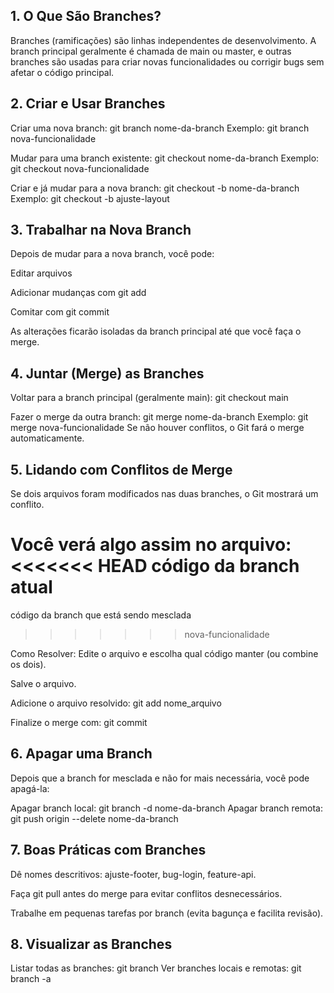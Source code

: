 ## 1. O Que São Branches?
Branches (ramificações) são linhas independentes de desenvolvimento. A branch principal geralmente é chamada de main ou master, e outras branches são usadas para criar novas funcionalidades ou corrigir bugs sem afetar o código principal.

## 2. Criar e Usar Branches
Criar uma nova branch: git branch nome-da-branch
Exemplo: git branch nova-funcionalidade

Mudar para uma branch existente: git checkout nome-da-branch
Exemplo: git checkout nova-funcionalidade

Criar e já mudar para a nova branch: git checkout -b nome-da-branch
Exemplo: git checkout -b ajuste-layout

## 3. Trabalhar na Nova Branch
Depois de mudar para a nova branch, você pode:

Editar arquivos

Adicionar mudanças com git add

Comitar com git commit

As alterações ficarão isoladas da branch principal até que você faça o merge.

##  4. Juntar (Merge) as Branches
Voltar para a branch principal (geralmente main): git checkout main

Fazer o merge da outra branch: git merge nome-da-branch
Exemplo: git merge nova-funcionalidade
Se não houver conflitos, o Git fará o merge automaticamente.

## 5. Lidando com Conflitos de Merge
Se dois arquivos foram modificados nas duas branches, o Git mostrará um conflito.

Você verá algo assim no arquivo:
<<<<<<< HEAD
código da branch atual
==========
código da branch que está sendo mesclada
>>>>>>> nova-funcionalidade

Como Resolver:
Edite o arquivo e escolha qual código manter (ou combine os dois).

Salve o arquivo.

Adicione o arquivo resolvido: git add nome_arquivo

Finalize o merge com: git commit

## 6. Apagar uma Branch
Depois que a branch for mesclada e não for mais necessária, você pode apagá-la:

Apagar branch local: git branch -d nome-da-branch
Apagar branch remota: git push origin --delete nome-da-branch

## 7. Boas Práticas com Branches
Dê nomes descritivos: ajuste-footer, bug-login, feature-api.

Faça git pull antes do merge para evitar conflitos desnecessários.

Trabalhe em pequenas tarefas por branch (evita bagunça e facilita revisão).

## 8. Visualizar as Branches
Listar todas as branches: git branch
Ver branches locais e remotas: git branch -a

